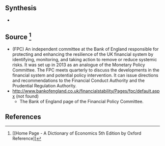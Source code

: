 ## Synthesis
- 
## Source [^1]
- (FPC) An independent committee at the Bank of England responsible for protecting and enhancing the resilience of the UK financial system by identifying, monitoring, and taking action to remove or reduce systemic risks. It was set up in 2013 as an analogue of the Monetary Policy Committee. The FPC meets quarterly to discuss the developments in the financial system and potential policy intervention. It can issue directions and recommendations to the Financial Conduct Authority and the Prudential Regulation Authority.
- http://www.bankofengland.co.uk/financialstability/Pages/fpc/default.aspx (not found)
	- The Bank of England page of the Financial Policy Committee.
## References

[^1]: [[Home Page - A Dictionary of Economics 5th Edition by Oxford Reference]]